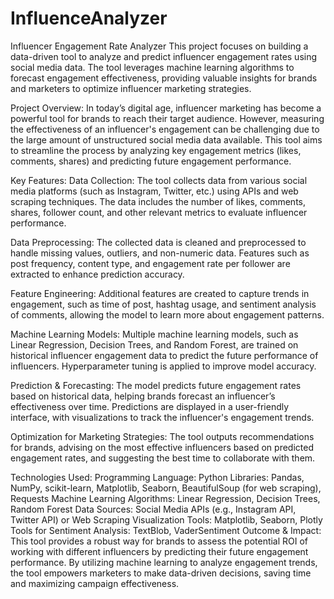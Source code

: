 # InfluenceAnalyzer

Influencer Engagement Rate Analyzer
This project focuses on building a data-driven tool to analyze and predict influencer engagement rates using social media data. The tool leverages machine learning algorithms to forecast engagement effectiveness, providing valuable insights for brands and marketers to optimize influencer marketing strategies.

Project Overview:
In today’s digital age, influencer marketing has become a powerful tool for brands to reach their target audience. However, measuring the effectiveness of an influencer's engagement can be challenging due to the large amount of unstructured social media data available. This tool aims to streamline the process by analyzing key engagement metrics (likes, comments, shares) and predicting future engagement performance.

Key Features:
Data Collection:
The tool collects data from various social media platforms (such as Instagram, Twitter, etc.) using APIs and web scraping techniques. The data includes the number of likes, comments, shares, follower count, and other relevant metrics to evaluate influencer performance.

Data Preprocessing:
The collected data is cleaned and preprocessed to handle missing values, outliers, and non-numeric data. Features such as post frequency, content type, and engagement rate per follower are extracted to enhance prediction accuracy.

Feature Engineering:
Additional features are created to capture trends in engagement, such as time of post, hashtag usage, and sentiment analysis of comments, allowing the model to learn more about engagement patterns.

Machine Learning Models:
Multiple machine learning models, such as Linear Regression, Decision Trees, and Random Forest, are trained on historical influencer engagement data to predict the future performance of influencers. Hyperparameter tuning is applied to improve model accuracy.

Prediction & Forecasting:
The model predicts future engagement rates based on historical data, helping brands forecast an influencer’s effectiveness over time. Predictions are displayed in a user-friendly interface, with visualizations to track the influencer's engagement trends.

Optimization for Marketing Strategies:
The tool outputs recommendations for brands, advising on the most effective influencers based on predicted engagement rates, and suggesting the best time to collaborate with them.

Technologies Used:
Programming Language: Python
Libraries: Pandas, NumPy, scikit-learn, Matplotlib, Seaborn, BeautifulSoup (for web scraping), Requests
Machine Learning Algorithms: Linear Regression, Decision Trees, Random Forest
Data Sources: Social Media APIs (e.g., Instagram API, Twitter API) or Web Scraping
Visualization Tools: Matplotlib, Seaborn, Plotly
Tools for Sentiment Analysis: TextBlob, VaderSentiment
Outcome & Impact:
This tool provides a robust way for brands to assess the potential ROI of working with different influencers by predicting their future engagement performance. By utilizing machine learning to analyze engagement trends, the tool empowers marketers to make data-driven decisions, saving time and maximizing campaign effectiveness.
